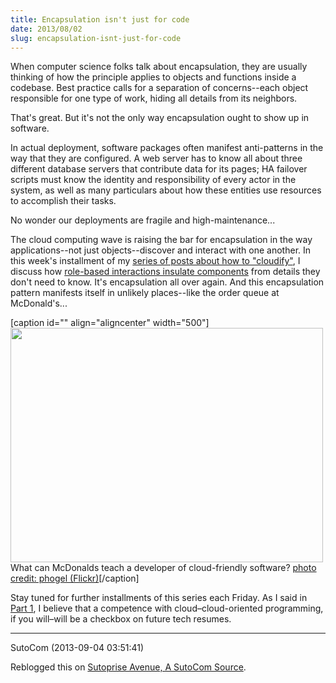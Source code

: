 ```yaml
---
title: Encapsulation isn't just for code
date: 2013/08/02
slug: encapsulation-isnt-just-for-code
---
```


When computer science folks talk about encapsulation, they are usually thinking of how the principle applies to objects and functions inside a codebase. Best practice calls for a separation of concerns--each object responsible for one type of work, hiding all details from its neighbors.

That's great. But it's not the only way encapsulation ought to show up in software.

In actual deployment, software packages often manifest anti-patterns in the way that they are configured. A web server has to know all about three different database servers that contribute data for its pages; HA failover scripts must know the identity and responsibility of every actor in the system, as well as many particulars about how these entities use resources to accomplish their tasks.

No wonder our deployments are fragile and high-maintenance...

The cloud computing wave is raising the bar for encapsulation in the way applications--not just objects--discover and interact with one another. In this week's installment of my <a title="cloudify series" href="../../../category/cloudify">series of posts about how to "cloudify"</a>, I discuss how <a href="http://www.adaptivecomputing.com/blog-cloud/how-to-cloudify-your-software-part-3-do-you-want-fries-with-that/" target="top">role-based interactions insulate components</a> from details they don't need to know. It's encapsulation all over again. And this encapsulation pattern manifests itself in unlikely places--like the order queue at McDonald's...

[caption id="" align="aligncenter" width="500"]<a href="http://www.adaptivecomputing.com/blog-cloud/how-to-cloudify-your-software-part-3-do-you-want-fries-with-that/"><img class=" " alt="" src="http://farm1.staticflickr.com/102/258253832_927e23b2b9.jpg" width="500" height="375" /></a> What can McDonalds teach a developer of cloud-friendly software? <a href="http://www.flickr.com/photos/derfokel/258253832/sizes/m/in/photolist-oPBSh-F14J9-MQh6J-4c1HXK-4mEHoC-4ovGHD-4upuzt-4wYDLv-5jWmpq-5Xv7Wr-729ALs-76Locf-7E3LgF-9e8N8c-buruPp-bxadb4-biwGXv-e8ySUj-cEmmDf-ebusvW-8MBDdG-bvALeU-b5yiwg-9D3wMX/" target="_blank">photo credit: phogel (Flickr)</a>[/caption]

Stay tuned for further installments of this series each Friday. As I said in <a title="learn how to cloudify" href="/2013/07/23/programmers-learn-how-to-cloudify/">Part 1</a>, I believe that a competence with cloud–cloud-oriented programming, if you will–will be a checkbox on future tech resumes.

---

SutoCom (2013-09-04 03:51:41)

Reblogged this on <a href="http://sutocom.net/2013/09/04/encapsulation-isnt-just-for-code/" rel="nofollow">Sutoprise Avenue, A SutoCom Source</a>.
